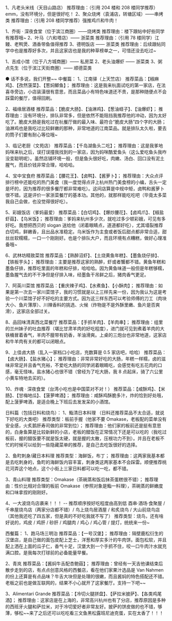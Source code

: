 1、凡老头米线（天目山路店）
推荐理由：（引用 204 楼和 208 楼同学推荐）emm，没有环境分，但是很好吃！
2、聚众烧烤（袁浦店，转塘区域）——串烤类
推荐理由：（引用 208 楼同学推荐）强推鸡爪和牛肉！

1、乔街 · 深夜食堂（位于滨江商圈）——烧烤类
推荐理由：楼下跟帖中好些同学有推荐哦~
2、叶马（六和塔店）—— 浙菜类
推荐理由：（引用 78 楼同学）江鳗、老鸭煲、酒香带鱼值得推荐
3、德明饭店 —— 浙菜类
推荐理由：后续跟帖同学中也是推荐好多次，并且这家店也是我的种草榜单之一，可惜还没去吃过~

1、吉成小馆（位于八方城商圈）—— 私房菜
2、老头油爆虾 —— 浙菜类
3、粥点先生（位于滨江天街商圈）—— 顺德菜类

● 话不多说，我们开整~~
中餐篇：
1、江南驿（上天竺店）
推荐菜品：【椒麻鸡】、【孜然菠菜】、【葱焖鲫鱼】；
推荐理由：这是我来杭面试吃的第一家店，在法喜寺旁边，小店装潢很有意思，而且菜品小有特色味道还不贵，是那种随便点不会踩雷的餐厅，值得回刷。

2、福缘居酒楼
推荐菜品：【脆皮大肠】、【油淋鸡】、【葱油蛏子】、【油爆虾】；
推荐理由：没有环境分，排队非常多，但是依然不能阻挡我推荐他的冲动，因为太好吃了。脆皮大肠是我吃过在杭餐厅做的最入味、最符合“脆皮大肠”四个字的大肠；油淋鸡也是我吃过比较鲜嫩的那种，非常地道的江南菜品。就是排队太久啦，要去的筒子们要有耐心等位哦~

3、临记老厨（文苑店）
推荐菜品：【千岛湖鱼头二吃】；
推荐理由：这是我爹地妈咪来杭之后，误打误撞我找到的一家店，因为妈咪酷爱鱼头（这么爱吃鱼头我咋没变聪明呢）。虽然店铺环境一般，但是鱼头很好吃，肉嫩、汤白、回口没有泥土腥气，而且价钱非常合理，哈哈哈。

4、宝中宝食府
推荐菜品：【腰花王】、【卤鸭】、【酱萝卜】；
推荐理由：大众点评排行榜中还能吃的热门美食（我一度觉得点评上杭州热门美食榜的小编，舌头一定是坏的，因为推荐的很多餐厅都非常难吃）。这间店算是中规中矩，卤鸭和酱萝卜很不错。这是评价一家浙菜餐厅的基本功。其他的，就那样能吃吃吧（毕竟太多菜我自己会做，也没觉得很好吃）。

5、彩娥饭店（爹妈最爱）
推荐菜品：【白切鸡】、【爆炒腰花】、【卤鸡爪】、【椒盐虾菇】、【乌米饭】；
推荐理由：爹妈来杭州多少次，就吃过多少顿彩娥，可见有多好吃。我想把西贝的 slogan 送给他（闭着眼睛点，道道都好吃），尤其墙裂推荐白切鸡，鲜嫩香，且出品水准稳定。乌米饭作为主食或者饭后甜点都非常合适，甜丝丝软糯糯，一口一个刚刚好。也是个排队大户，而且环境有点糟糕，做好心理准备哦~

6、武林坊精致菜馆
推荐菜品：【熟醉沼虾】、【土烧黄鱼年糕】、【墨鱼烧仔排】、【铁板芋头】；
推荐理由：主要是推荐这家的熟醉，虾或者蟹都不错。黄鱼年糕和墨鱼仔排，推荐吃里面的年糕和仔排，哈哈哈。因为黄鱼味道一般但是年糕够糯，墨鱼腥气去的不干净但是仔排入味，经墨鱼干吊鲜之后，猪肉香气更足。

7、阿英川菜馆
推荐菜品：【重庆辣子鸡】、【水煮鱼】、【小酥肉】；
推荐理由：如果是第一次去一家川菜馆子，我的习惯就是以上三样先来一份，因为我认为这是考验一个川菜馆子好不好吃的主要方式。因为这三样东西可以考验师傅的刀工（肉块大小、鱼片薄厚）、川辣香料的挑选、火候（炸物是不是外酥里嫩、鱼片是否爽滑），这家店全部过关。

8、品回味清真西北菜餐厅
推荐菜品：【手抓羊肉】、【羊肉串】；
推荐理由：组里的兰州妹子的吐血推荐（堪比甘肃羊肉的好吃程度），进门就可见到煮着羊肉的大铁桶冒着香气，羊肉不膻带有奶香，羊油滑爽。上桌的三炮台也非常地道，这家店和牛羊肉有关的都可以闭眼点。

9、上佳卤大肠（乱入一家档口小吃店，充数算是 0.5 家店吧，哈哈）
推荐菜品：【卤大肠】、【盐水猪心】；
推荐理由：非常非常好吃的大肠，年糕一样糯，卤的滋味非常足并且香气充裕，不爱吃大肠的同学闭着眼睛吃，会感觉有吃五花肉的口感，毫无怪味。盐水猪心也很不错（曾经为了吃大肠，我 8 点起床，骑了六公里小黄车特地去买的）。

10、炸魂 · 深夜食堂（台湾小吃也是中国菜对不对！）
推荐菜品：【咸酥鸡】、【米肠】、【甘梅地瓜】、【菠萝啤酒】；
推荐理由：咸酥鸡酥脆多汁，炸的恰到好处哦，配上菠萝啤酒，是适合晚上下班后去发发呆的小酒馆。

日料篇（包括日料和烧鸟）：
1、鮨清日本料理
（日料还推荐菜品不太合适，就说下好吃的大类吧）
推荐类型：板前手握（他家不要 Omakase，老板配的菜单没有安全感，火炙鹅肝寿司做的非常到位）；
推荐理由：他们家的板前还是挺有意思的，白身鱼算是比较新鲜的小店，老板的醋饭在正常情况下还是可以吃的（我吃过板前，握的醋饭要不就是饭太硬，就是握的太散，压根功力不到）。并且在老板不忙的时候可以给到一些隐藏菜单的推荐，是自己去吃饭很好的选择。

2、鱼町刺身/藏日本料理
推荐类型：海鲜饭，布丁；
推荐理由：这两家我基本都是去吃刺身的，鱼町的海鲜饭内容丰富，刺身类这两家基本不会踩雷。顺便推荐桃花河弄这个地点，这个小街上三家日料都可以吃一吃，都不错。

3、青山料理
推荐类型：Omakase（茶碗蒸和饭后抹茶蛋糕很不错）；
推荐理由：性价比相对合理的板前 Omakase（参照对象是鮨一料理），茶碗蒸的鲜嫩度和口味拿捏的刚刚好。

4、一大波烧鸟店袭来！！！
-- 推荐顺序按好吃程度由高到低
酉串·酒场·食聚屋 / 千串屋烧鸟店（两家分店都不错）/ 鸟上烧鸟居酒屋 / 和炙烧鸟 / 大山前烧鸟店
（其他我还吃了四五家，但是真的不好吃我就不写了）
推荐类型：烧鸟，还有啥好说的，鸡皮 / 鸡肝 / 砂肝 / 鸡腿肉 / 鸡心 / 鸡心管 / 提灯，统统来一份~

西餐篇：
1、跑马场三明治
推荐菜品：【一号汉堡】；
推荐理由：隔壁鹿松衍生的汉堡店，是自己做的面包皮配上芝士，洋葱和厚实多汁的牛肉饼。面包松软，并且配上洒在上面的瓜子仁，香气十足，汉堡大到一个手抓不住，咬一口牛肉汁水就充满口腔。是我每次打球前的必备能量早餐。

2、青岚
推荐菜品：【酱焖牛舌配杏鲍菇】；
推荐理由：曾经有一天吉他课结束后散步走到的店，有点点创意风格的西餐店，看在他们家果汁选品是 Van Nahmen 的份上还算是有点品味？牛舌大块但是处理的很嫩，而且酱焖的特色搭配还不错。老板之前也是做互联网的，结果不小心就开了这家餐厅。支持一下吧~~

3、Alimentari Grande
推荐菜品：【冷切火腿拼盘】、【萨拉米披萨】、【各类鸡尾酒】；
推荐理由：这家店是在上海的，非常高兴杭州也有了分店，推荐原因是多种的西班牙火腿和萨拉米，对于冷切爱好者非常友好。披萨的饼皮做的也不错，够薄，够松~~来了之后还可以吃吃看三文鱼黑松露班尼迪克蛋，实在太香了！！！
